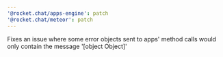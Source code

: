 ```yaml
---
'@rocket.chat/apps-engine': patch
'@rocket.chat/meteor': patch
---
```


Fixes an issue where some error objects sent to apps' method calls would only contain the message '[object Object]'
